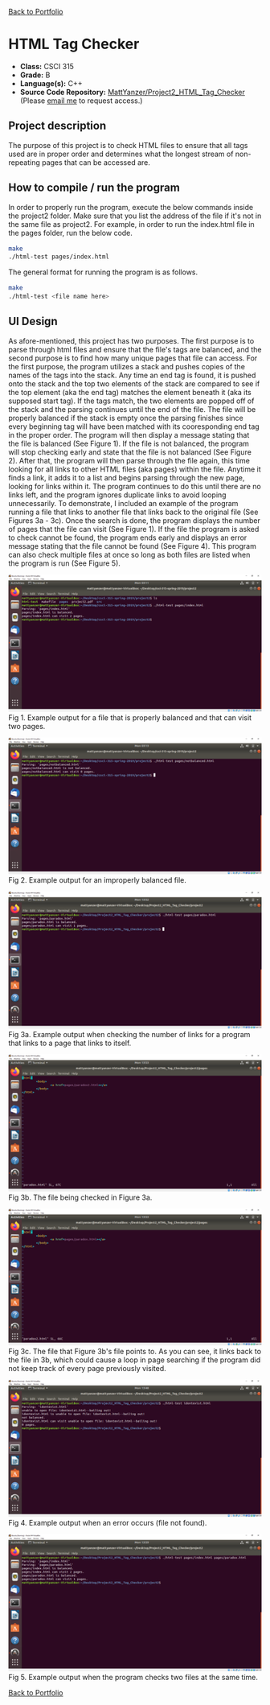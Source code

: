 [Back to Portfolio](./)

HTML Tag Checker
===============

-   **Class:** CSCI 315
-   **Grade:** B
-   **Language(s):** C++
-   **Source Code Repository:** [MattYanzer/Project2_HTML_Tag_Checker](https://guides.github.com/MattYanzer/Project2_HTML_Tag_Checker)  
    (Please [email me](mailto:mcyanzer@csustudent.net?subject=GitHub%20Access) to request access.)

## Project description

The purpose of this project is to check HTML files to ensure that all tags used are in proper order and determines what the longest stream of non-repeating pages that can be accessed are.

## How to compile / run the program

In order to properly run the program, execute the below commands inside the project2 folder.
Make sure that you list the address of the file if it's not in the same file as project2.
For example, in order to run the index.html file in the pages folder, run the below code.

```bash
make
./html-test pages/index.html
```
The general format for running the program is as follows.

```bash
make
./html-test <file name here>
```

## UI Design

As afore-mentioned, this project has two purposes. The first purpose is to parse through html files and ensure that the file's tags are balanced, and the second purpose is to find how many unique pages that file can access. For the first purpose, the program utilizes a stack and pushes copies of the names of the tags into the stack. Any time an end tag is found, it is pushed onto the stack and the top two elements of the stack are compared to see if the top element (aka the end tag) matches the element beneath it (aka its supposed start tag). If the tags match, the two elements are popped off of the stack and the parsing continues until the end of the file. The file will be properly balanced if the stack is empty once the parsing finishes since every beginning tag will have been matched with its cooresponding end tag in the proper order. The program will then display a message stating that the file is balanced (See Figure 1). If the file is not balanced, the program will stop checking early and state that the file is not balanced (See Figure 2). After that, the program will then parse through the file again, this time looking for all links to other HTML files (aka pages) within the file. Anytime it finds a link, it adds it to a list and begins parsing through the new page, looking for links within it. The program continues to do this until there are no links left, and the program ignores duplicate links to avoid looping unnecessarily. To demonstrate, I included an example of the program running a file that links to another file that links back to the original file (See Figures 3a - 3c). Once the search is done, the program displays the number of pages that the file can visit (See Figure 1). If the file the program is asked to check cannot be found, the program ends early and displays an error message stating that the file cannot be found (See Figure 4). This program can also check multiple files at once so long as both files are listed when the program is run (See Figure 5).

![screenshot](images/GoodExample.PNG)
Fig 1. Example output for a file that is properly balanced and that can visit two pages.

![screenshot](images/NotBalanced.PNG)
Fig 2. Example output for an improperly balanced file.

![screenshot](images/AvoidLooping.PNG)
Fig 3a. Example output when checking the number of links for a program that links to a page that links to itself.

![screenshot](images/paradox.PNG)
Fig 3b. The file being checked in Figure 3a.

![screenshot](images/paradox2.PNG)
Fig 3c. The file that Figure 3b's file points to. As you can see, it links back to the file in 3b, which could cause a loop in page searching  if the program did not keep track of every page previously visited.

![screenshot](images/fileNotFound.PNG)
Fig 4. Example output when an error occurs (file not found).

![screenshot](images/MultiFile.PNG)
Fig 5. Example output when the program checks two files at the same time.

[Back to Portfolio](./)
